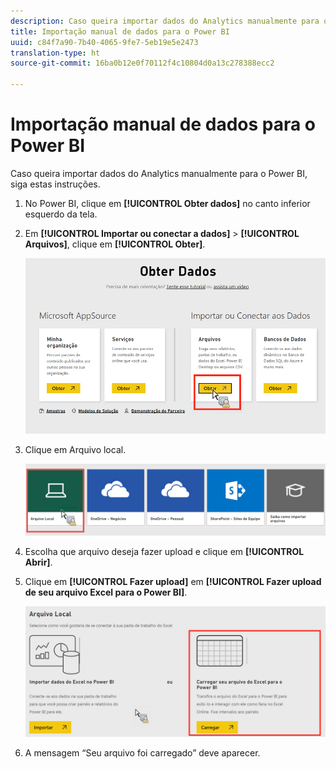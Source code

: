 ```yaml
---
description: Caso queira importar dados do Analytics manualmente para o Power BI, siga estas instruções.
title: Importação manual de dados para o Power BI
uuid: c84f7a90-7b40-4065-9fe7-5eb19e5e2473
translation-type: ht
source-git-commit: 16ba0b12e0f70112f4c10804d0a13c278388ecc2

---
```



# Importação manual de dados para o Power BI

Caso queira importar dados do Analytics manualmente para o Power BI, siga estas instruções.

1. No Power BI, clique em **[!UICONTROL Obter dados]** no canto inferior esquerdo da tela.
1. Em **[!UICONTROL Importar ou conectar a dados]** > **[!UICONTROL Arquivos]**, clique em **[!UICONTROL Obter]**.

   ![](assets/get-data.png)

1. Clique em Arquivo local.

   ![](assets/local-file.png)

1. Escolha que arquivo deseja fazer upload e clique em **[!UICONTROL Abrir]**.
1. Clique em **[!UICONTROL Fazer upload]** em **[!UICONTROL Fazer upload de seu arquivo Excel para o Power BI]**.

   ![](assets/upload-excel-file.png)

1. A mensagem “Seu arquivo foi carregado” deve aparecer.


